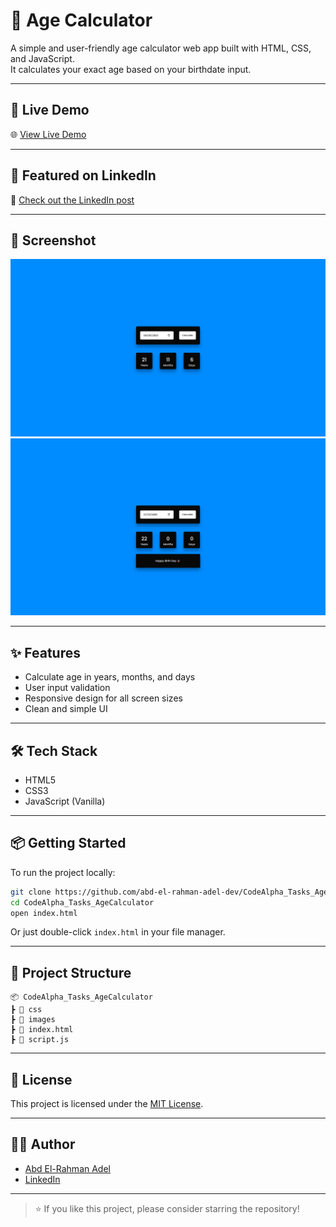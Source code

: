 # 🧮 Age Calculator

A simple and user-friendly age calculator web app built with HTML, CSS, and JavaScript.  
It calculates your exact age based on your birthdate input.

---

## 🚀 Live Demo

🌐 [View Live Demo](https://abd-el-rahman-adel-dev.github.io/CodeAlpha_Tasks_AgeCalculator/)

---

## 📢 Featured on LinkedIn

🔗 [Check out the LinkedIn post](https://www.linkedin.com/posts/abd-el-rahman-adel-dev_javascript-html-css-activity-7244852249334566912-8EBz?utm_source=share&utm_medium=member_desktop&rcm=ACoAAEah8IkBjMk2EJi1EE6Ixmd0ZbtCvA9HqIg)

---

## 📸 Screenshot

![Age Calculator Screenshot](./screenshot-1.png) <!-- أضف صورة واجهة التطبيق إذا متوفرة -->
![Age Calculator Screenshot](./screenshot-2.png) <!-- أضف صورة واجهة التطبيق إذا متوفرة -->

---

## ✨ Features

- Calculate age in years, months, and days  
- User input validation  
- Responsive design for all screen sizes  
- Clean and simple UI

---

## 🛠 Tech Stack

- HTML5  
- CSS3  
- JavaScript (Vanilla)

---

## 📦 Getting Started

To run the project locally:

```bash
git clone https://github.com/abd-el-rahman-adel-dev/CodeAlpha_Tasks_AgeCalculator.git
cd CodeAlpha_Tasks_AgeCalculator
open index.html
```

Or just double-click `index.html` in your file manager.

---

## 📁 Project Structure

```
📦 CodeAlpha_Tasks_AgeCalculator
┣ 📂 css
┣ 📂 images
┣ 📜 index.html
┣ 📜 script.js

```

---

## 📄 License

This project is licensed under the [MIT License](./LICENSE).

---

## 🙋‍♂️ Author

- [Abd El-Rahman Adel](https://github.com/abd-el-rahman-adel-dev)
- [LinkedIn](https://www.linkedin.com/in/abdelrahman-adel-webdev)

---

> ⭐ If you like this project, please consider starring the repository!
